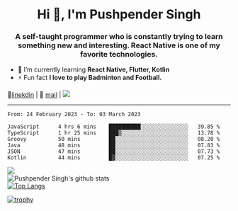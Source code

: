 <h1 align="center">Hi 👋, I'm Pushpender Singh</h1>
<h3 align="center">A self-taught programmer who is constantly trying to learn something new and interesting. React Native is one of my favorite technologies.</h3>

- 🌱 I’m currently learning **React Native, Flutter, Kotlin**
- ⚡ Fun fact **I love to play Badminton and Football.**

👔[linekdin](https://www.linkedin.com/in/pushpender-singh-240061202/) | 📧 [mail](mailto:pushpendersingh@p2devs.com) | ![](https://komarev.com/ghpvc/?username=pushpender-singh-ap&color=blue)


---

<!--START_SECTION:waka-->

```text
From: 24 February 2023 - To: 03 March 2023

JavaScript      4 hrs 6 mins    ██████████░░░░░░░░░░░░░░░   39.85 %
TypeScript      1 hr 25 mins    ███▒░░░░░░░░░░░░░░░░░░░░░   13.78 %
Groovy          50 mins         ██░░░░░░░░░░░░░░░░░░░░░░░   08.20 %
Java            48 mins         ██░░░░░░░░░░░░░░░░░░░░░░░   07.83 %
JSON            47 mins         ██░░░░░░░░░░░░░░░░░░░░░░░   07.73 %
Kotlin          44 mins         █▓░░░░░░░░░░░░░░░░░░░░░░░   07.25 %
```

<!--END_SECTION:waka-->

<img align="left" src="https://github-readme-streak-stats.herokuapp.com/?user=pushpender-singh-ap&theme=dark" /></br>
![Pushpender Singh's github stats](https://github-readme-stats.vercel.app/api?username=pushpender-singh-ap&show_icons=true&theme=radical&count_private=true)</br>
[![Top Langs](https://github-readme-stats.vercel.app/api/top-langs/?username=pushpender-singh-ap&theme=radical)](https://github.com/pushpender-singh-ap/github-readme-stats)

[![trophy](https://github-profile-trophy.vercel.app/?username=pushpender-singh-ap&theme=radical)](https://github.com/pushpender-singh-ap/pushpender-singh-ap)
